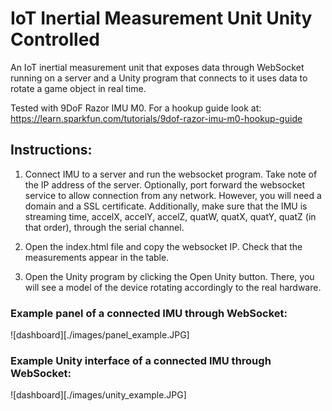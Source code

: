 # IoT Inertial Measurement Unit Unity Controlled

An IoT inertial measurement unit that exposes data through WebSocket running on a server and a Unity program that connects to it uses data to rotate a game object in real time.

Tested with 9DoF Razor IMU M0. For a hookup guide look at: https://learn.sparkfun.com/tutorials/9dof-razor-imu-m0-hookup-guide

## Instructions:

1) Connect IMU to a server and run the websocket program. Take note of the IP address of the server. Optionally, port forward the websocket service to allow connection from any network. However, you will need a domain and a SSL certificate. Additionally, make sure that the IMU is streaming time, accelX, accelY, accelZ, quatW, quatX, quatY, quatZ (in that order), through the serial channel.

2) Open the index.html file and copy the websocket IP. Check that the measurements appear in the table.

3) Open the Unity program by clicking the Open Unity button. There, you will see a model of the device rotating accordingly to the real hardware.

### Example panel of a connected IMU through WebSocket:

![dashboard][./images/panel_example.JPG]

### Example Unity interface of a connected IMU through WebSocket:

![dashboard][./images/unity_example.JPG]